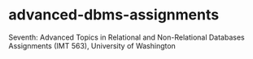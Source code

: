 # advanced-dbms-assignments
Seventh: Advanced Topics in Relational and Non-Relational Databases Assignments (IMT 563), University of Washington
